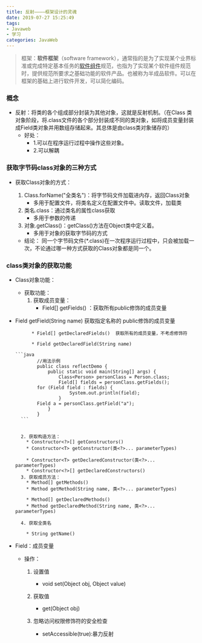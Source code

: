 ```yaml
---
title: 反射————框架设计的灵魂
date: 2019-07-27 15:25:49
tags: 
- Javaweb
- 学习
categories: JavaWeb
---
```


> 框架：**软件框架**（software framework），通常指的是为了实现某个业界标准或完成特定基本任务的[软件组件](https://baike.baidu.com/item/软件组件/9817461)规范，也指为了实现某个软件组件规范时，提供规范所要求之基础功能的软件产品。也被称为半成品软件。可以在框架的基础上进行软件开发，可以简化编码。

### 概念

 * 反射：将类的各个组成部分封装为其他对象，这就是反射机制。（在Class 类对象阶段，将.class文件的各个部分封装成不同的类对象，如将成员变量封装成Field类对象并用数组存储起来。其总体是由class类对象储存的）
    * 好处：
      	* 1.可以在程序运行过程中操作这些对象。
      	* 2.可以解耦

### 获取字节码class对象的三种方式

* 获取Class对象的方式：
	1. Class.forName("全类名")：将字节码文件加载进内存，返回Class对象
		* 多用于配置文件，将类名定义在配置文件中。读取文件，加载类
	2. 类名.class：通过类名的属性class获取
		* 多用于参数的传递
	3. 对象.getClass()：getClass()方法在Object类中定义着。
		* 多用于对象的获取字节码的方式

	* 结论：
		同一个字节码文件(*.class)在一次程序运行过程中，只会被加载一次，不论通过哪一种方式获取的Class对象都是同一个。

### class类对象的获取功能

* Class对象功能：
	* 获取功能：
		1. 获取成员变量：
			* Field[] getFields() ：获取所有public修饰的成员变量
	
* Field getField(String name)   获取指定名称的 public修饰的成员变量
			
			* Field[] getDeclaredFields()  获取所有的成员变量，不考虑修饰符
			
			* Field getDeclaredField(String name)  
			
	  ```java
			  //用法示例
			  public class reflectDemo {
			      public static void main(String[] args) {
			          Class<Person> personClass = Person.class;
			          Field[] fields = personClass.getFields();
	          for (Field field : fields) {
			              System.out.println(field);
			          }
	          Field a = personClass.getField("a");
			      }
			  }
		```
		
		
		2. 获取构造方法：
		  * Constructor<?>[] getConstructors()  
		  * Constructor<T> getConstructor(类<?>... parameterTypes)  
		
		  * Constructor<T> getDeclaredConstructor(类<?>... parameterTypes)  
		  * Constructor<?>[] getDeclaredConstructors()  
		3. 获取成员方法：
		  * Method[] getMethods()  
		  * Method getMethod(String name, 类<?>... parameterTypes)  
		
		  * Method[] getDeclaredMethods()  
		  * Method getDeclaredMethod(String name, 类<?>... parameterTypes)  
		
		4. 获取全类名	
		
		  * String getName()  

* Field：成员变量
	* 操作：
		1. 设置值
			* void set(Object obj, Object value)  
		2. 获取值
			* get(Object obj) 

		3. 忽略访问权限修饰符的安全检查
			* setAccessible(true):暴力反射

